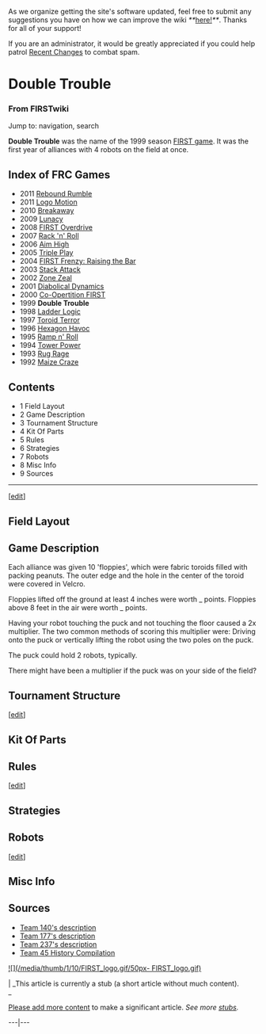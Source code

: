 As we organize getting the site's software updated, feel free to submit any
suggestions you have on how we can improve the wiki
_**_[here!](/index.php/User:Hallry/Suggestions "User:Hallry/Suggestions"
)_**_. Thanks for all of your support!

If you are an administrator, it would be greatly appreciated if you could help
patrol [Recent Changes](/index.php/Special:Recentchanges
"Special:Recentchanges" ) to combat spam.

# Double Trouble

### From FIRSTwiki

Jump to: navigation, search

  

**Double Trouble** was the name of the 1999 season [FIRST game](/index.php/FRC_Games "FRC Games" ). It was the first year of alliances with 4 robots on the field at once. 

Index of FRC Games  
---  
  
  * 2011 [Rebound Rumble](/index.php/Rebound_Rumble "Rebound Rumble" )
  * 2011 [Logo Motion](/index.php/Logo_Motion "Logo Motion" )
  * 2010 [Breakaway](/index.php/Breakaway "Breakaway" )
  * 2009 [Lunacy](/index.php/Lunacy "Lunacy" )
  * 2008 [FIRST Overdrive](/index.php/FIRST_Overdrive "FIRST Overdrive" )
  * 2007 [Rack 'n' Roll](/index.php/Rack_%27n%27_Roll "Rack 'n' Roll" )
  * 2006 [Aim High](/index.php/Aim_High "Aim High" )
  * 2005 [Triple Play](/index.php/Triple_Play "Triple Play" )
  * 2004 [FIRST Frenzy: Raising the Bar](/index.php/FIRST_Frenzy:_Raising_the_Bar "FIRST Frenzy: Raising the Bar" )
  * 2003 [Stack Attack](/index.php/Stack_Attack "Stack Attack" )
  * 2002 [Zone Zeal](/index.php/Zone_Zeal "Zone Zeal" )
  * 2001 [Diabolical Dynamics](/index.php/Diabolical_Dynamics "Diabolical Dynamics" )
  * 2000 [Co-Opertition FIRST](/index.php/Co-Opertition_FIRST "Co-Opertition FIRST" )
  * 1999 **Double Trouble**
  * 1998 [Ladder Logic](/index.php/Ladder_Logic "Ladder Logic" )
  * 1997 [Toroid Terror](/index.php/Toroid_Terror "Toroid Terror" )
  * 1996 [Hexagon Havoc](/index.php/Hexagon_Havoc "Hexagon Havoc" )
  * 1995 [Ramp n' Roll](/index.php/Ramp_n%27_Roll "Ramp n' Roll" )
  * 1994 [Tower Power](/index.php/Tower_Power "Tower Power" )
  * 1993 [Rug Rage](/index.php/Rug_Rage "Rug Rage" )
  * 1992 [Maize Craze](/index.php/Maize_Craze "Maize Craze" )  
  
  

## Contents

  * 1 Field Layout
  * 2 Game Description
  * 3 Tournament Structure
  * 4 Kit Of Parts
  * 5 Rules
  * 6 Strategies
  * 7 Robots
  * 8 Misc Info
  * 9 Sources  
---  
  
[[edit](/index.php?title=Double_Trouble&action=edit&section=1 "Edit section:
Field Layout" )]

## Field Layout


## Game Description

Each alliance was given 10 'floppies', which were fabric toroids filled with
packing peanuts. The outer edge and the hole in the center of the toroid were
covered in Velcro.

Floppies lifted off the ground at least 4 inches were worth _ points. Floppies
above 8 feet in the air were worth _ points.

Having your robot touching the puck and not touching the floor caused a 2x
multiplier. The two common methods of scoring this multiplier were: Driving
onto the puck or vertically lifting the robot using the two poles on the puck.

The puck could hold 2 robots, typically.

There might have been a multiplier if the puck was on your side of the field?


## Tournament Structure

[[edit](/index.php?title=Double_Trouble&action=edit&section=4 "Edit section:
Kit Of Parts" )]

## Kit Of Parts


## Rules

[[edit](/index.php?title=Double_Trouble&action=edit&section=6 "Edit section:
Strategies" )]

## Strategies


## Robots

[[edit](/index.php?title=Double_Trouble&action=edit&section=8 "Edit section:
Misc Info" )]

## Misc Info


## Sources

  * [Team 140's description](http://www.surko.net/first/competition/1999/index.html "http://www.surko.net/first/competition/1999/index.html" )
  * [Team 177's description](http://www.swindsor.k12.ct.us/Highschool/activities/clubs/first/1999.html "http://www.swindsor.k12.ct.us/Highschool/activities/clubs/first/1999.html" )
  * [Team 237's description](http://www.team237.com/1999game.html "http://www.team237.com/1999game.html" )
  * [Team 45 History Compilation](http://www.technokats.org/historyproject.php "http://www.technokats.org/historyproject.php" )

[![](/media/thumb/1/10/FIRST_logo.gif/50px-
FIRST_logo.gif)](/index.php/Image:FIRST_logo.gif "" )

|  _This article is currently a stub (a short article without much content).  
_

[Please add more
content](http://www.firstwiki.net/index.php?title=Double_Trouble&action=edit
"http://www.firstwiki.net/index.php?title=Double_Trouble&action=edit" ) to
make a significant article. _See more [stubs](/index.php/Special:Shortpages
"Special:Shortpages" )._  
  
---|---  
  
